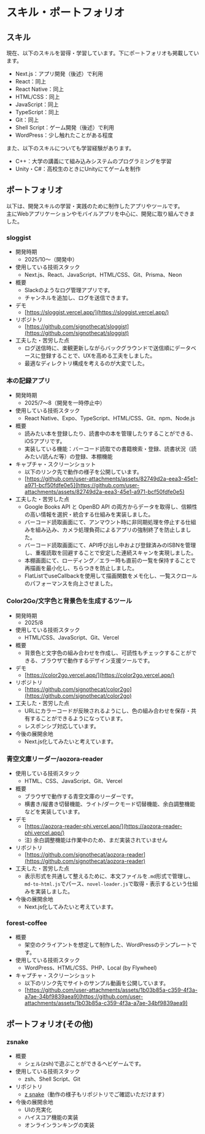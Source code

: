 # スキル・ポートフォリオ

## スキル
現在、以下のスキルを習得・学習しています。下にポートフォリオも掲載しています。
- Next.js：アプリ開発（後述）で利用
- React：同上
- React Native：同上
- HTML/CSS：同上
- JavaScript：同上
- TypeScript：同上
- Git：同上
- Shell Script：ゲーム開発（後述）で利用
- WordPress：少し触れたことがある程度

また、以下のスキルについても学習経験があります。
- C++：大学の講義にて組み込みシステムのプログラミングを学習
- Unity・C#：高校生のときにUnityにてゲームを制作

## ポートフォリオ

以下は、開発スキルの学習・実践のために制作したアプリやツールです。  
主にWebアプリケーションやモバイルアプリを中心に、開発に取り組んできました。

### sloggist
- 開発時期
  - 2025/10〜（開発中）
- 使用している技術スタック
  - Next.js、React、JavaScript、HTML/CSS、Git、Prisma、Neon
- 概要
  - Slackのようなログ管理アプリです。
  - チャンネルを追加し、ログを送信できます。
- デモ
  - [https://sloggist.vercel.app/](https://sloggist.vercel.app/)
- リポジトリ
  - [https://github.com/signothecat/sloggist](https://github.com/signothecat/sloggist)
- 工夫した・苦労した点
  - ログ送信時に、楽観更新しながらバックグラウンドで送信順にデータベースに登録することで、UXを高める工夫をしました。
  - 最適なディレクトリ構成を考えるのが大変でした。

### 本の記録アプリ
- 開発時期
  - 2025/7〜8（開発を一時停止中）
- 使用している技術スタック
  - React Native、Expo、TypeScript、HTML/CSS、Git、npm、Node.js
- 概要
  - 読みたい本を登録したり、読書中の本を管理したりすることができる、iOSアプリです。
  - 実装している機能：バーコード読取での書籍検索・登録、読書状況（読みたい/読んだ等）の登録、本棚機能
- キャプチャ・スクリーンショット
  - 以下のリンク先で動作の様子を公開しています。
  - [https://github.com/user-attachments/assets/82749d2a-eea3-45e1-a971-bcf50fdfe0e5](https://github.com/user-attachments/assets/82749d2a-eea3-45e1-a971-bcf50fdfe0e5)
- 工夫した・苦労した点
  - Google Books API と OpenBD API の両方からデータを取得し、信頼性の高い情報を選択・統合する仕組みを実装しました。
  - バーコード読取画面にて、アンマウント時に非同期処理を停止する仕組みを組み込み、カメラ処理負荷によるアプリの強制終了を防止しました。
  - バーコード読取画面にて、API呼び出し中および登録済みのISBNを管理し、重複読取を回避することで安定した連続スキャンを実現しました。
  - 本棚画面にて、ローディング／エラー時も直前の一覧を保持することで再描画を最小化し、ちらつきを防止しました。
  - FlatListでuseCallbackを使用して描画関数をメモ化し、一覧スクロールのパフォーマンスを向上させました。

### Color2Go/文字色と背景色を生成するツール
- 開発時期
  - 2025/8
- 使用している技術スタック
  - HTML/CSS、JavaScript、Git、Vercel
- 概要
  - 背景色と文字色の組み合わせを作成し、可読性もチェックすることができる、ブラウザで動作するデザイン支援ツールです。
- デモ
  - [https://color2go.vercel.app/](https://color2go.vercel.app/)
- リポジトリ
  - [https://github.com/signothecat/color2go](https://github.com/signothecat/color2go)
- 工夫した・苦労した点
  - URLにカラーコードが反映されるようにし、色の組み合わせを保存・共有することができるようになっています。
  - レスポンシブ対応しています。
- 今後の展開余地
  - Next.js化してみたいと考えています。

### 青空文庫リーダー/aozora-reader
- 使用している技術スタック
  - HTML、CSS、JavaScript、Git、Vercel
- 概要
  - ブラウザで動作する青空文庫のリーダーです。
  - 横書き/縦書き切替機能、ライト/ダークモード切替機能、余白調整機能などを実装しています。
- デモ
  - [https://aozora-reader-phi.vercel.app/](https://aozora-reader-phi.vercel.app/)
  - 注) 余白調整機能は作業中のため、まだ実装されていません
- リポジトリ
  - [https://github.com/signothecat/aozora-reader](https://github.com/signothecat/aozora-reader)
- 工夫した・苦労した点
  - 表示形式を共通して整えるために、本文ファイルを`.md`形式で管理し、`md-to-html.js`でパース、`novel-loader.js`で取得・表示するという仕組みを実装しました。
- 今後の展開余地
  - Next.js化してみたいと考えています。

### forest-coffee
- 概要
  - 架空のクライアントを想定して制作した、WordPressのテンプレートです。
- 使用している技術スタック
  - WordPress、HTML/CSS、PHP、Local (by Flywheel)
- キャプチャ・スクリーンショット
  - 以下のリンク先でサイトのサンプル動画を公開しています。
  - [https://github.com/user-attachments/assets/1b03b85a-c359-4f3a-a7ae-34bf9839aea9](https://github.com/user-attachments/assets/1b03b85a-c359-4f3a-a7ae-34bf9839aea9)

## ポートフォリオ(その他)
### zsnake
- 概要
  - シェル(zsh)で遊ぶことができるヘビゲームです。
- 使用している技術スタック
  - zsh、Shell Script、Git
- リポジトリ
  - [z snake](https://github.com/signothecat/zsnake)（動作の様子もリポジトリでご確認いただけます）
- 今後の展開余地
  - UIの充実化
  - ハイスコア機能の実装
  - オンラインランキングの実装
